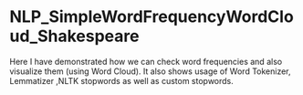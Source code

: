 # NLP_SimpleWordFrequencyWordCloud_Shakespeare
Here I have demonstrated how we can check word frequencies and also visualize them (using Word Cloud).
It also shows usage of Word Tokenizer, Lemmatizer ,NLTK stopwords as well as custom stopwords.
